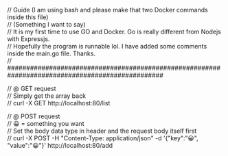 // Guide (I am using bash and please make that two Docker commands inside this file)\
// (Something I want to say)\
// It is my first time to use GO and Docker. Go is really different from Nodejs with Expressjs.\
// Hopefully the program is runnable lol. I have added some comments inside the main.go file. Thanks.\
// #################################################################################################

// @ GET request\
// Simply get the array back\
// curl -X GET http://localhost:80/list 

// @ POST request\
// 😀 = something you want\
// Set the body data type in header and the request body itself first \
// curl -X POST -H "Content-Type: application/json" -d '{"key":"😀", "value":"😀"}' http://localhost:80/add
